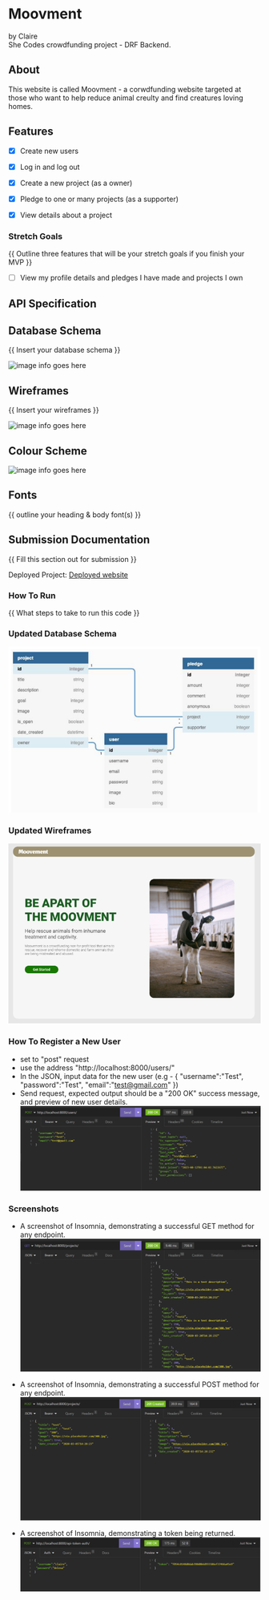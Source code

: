 # Moovment
by Claire \
She Codes crowdfunding project - DRF Backend.

## About
This website is called Moovment - a corwdfunding website targeted at those who want to help reduce animal creulty and find creatures loving homes.

## Features
* [X] Create new users
* [X] Log in and log out
* [X] Create a new project (as a owner)
* [X] Pledge to one or many projects (as a supporter)
* [X] View details about a project



### Stretch Goals
{{ Outline three features that will be your stretch goals if you finish your MVP }}

* [  ] View my profile details and pledges I have made and projects I own


## API Specification



## Database Schema
{{ Insert your database schema }}

![image info goes here](./docs/image.png)

## Wireframes
{{ Insert your wireframes }}

![image info goes here](./docs/image.png)

## Colour Scheme
![image info goes here](./docs/image.png)

## Fonts
{{ outline your heading & body font(s) }}

## Submission Documentation
{{ Fill this section out for submission }}

Deployed Project: [Deployed website](http://linkhere.com/)

### How To Run
{{ What steps to take to run this code }}

### Updated Database Schema

![image info goes here](crowdfunding/img/schema.png)

### Updated Wireframes


![image info goes here](crowdfunding/img/wireframes.png)

### How To Register a New User
* set to "post" request
* use the address "http://localhost:8000/users/"
* In the JSON, input data for the new user (e.g - 
{
	"username":"Test",
	"password":"Test",
	"email":"test@gmail.com"
})
* Send request, expected output should be a "200 OK" success message, and preview of new user details.
![image info goes here](crowdfunding/img/new_user.png)


### Screenshots
* A screenshot of Insomnia, demonstrating a successful GET method for any endpoint.
![image info goes here](crowdfunding/img/GETrequest.png)

* A screenshot of Insomnia, demonstrating a successful POST method for any endpoint.
![image info goes here](crowdfunding/img/POSTrequest.png)

* A screenshot of Insomnia, demonstrating a token being returned.
![image info goes here](crowdfunding/img/Usertoken.png)